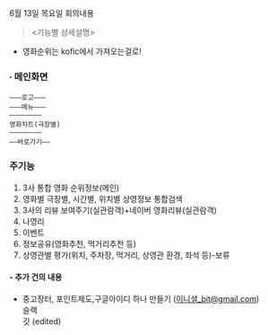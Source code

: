 6월 13일 목요일 회의내용

> <기능별 상세설명>

- 영화순위는 kofic에서 가져오는걸로!

### ∙ 메인화면  
```
———로고———  
———메뉴———  
————————  
영화차트(극장별)  
————————  
——바로가기——
```

### 주기능

1. 3사 통합 영화 순위정보(메인)  
2. 영화별 극장별, 시간별, 위치별 상영정보 통합검색  
3. 3사의 리뷰 보여주기(실관람객)+네이버 영화리뷰(실관람객)
4. 나영리  
5. 이벤트  
6. 정보공유(영화추천, 먹거리추천 등)  
7. 상영관별 평가(위치, 주차장, 먹거리, 상영관 환경, 좌석 등)-보류  

#### -  추가 건의 내용
- 중고장터, 포인트제도,구글아이디 하나 만들기 (이니셜_bit@gmail.com)  
슬랙  
깃 (edited)
<!--stackedit_data:
eyJoaXN0b3J5IjpbLTkzNTI5MjExOF19
-->